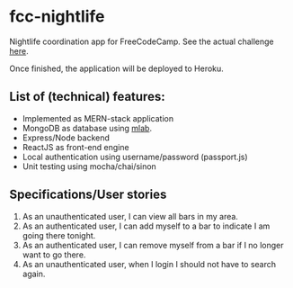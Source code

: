 # fcc-nightlife

Nightlife coordination app for FreeCodeCamp. See the actual challenge
[here](https://www.freecodecamp.com/challenges/build-a-nightlife-coordination-app).

Once finished, the application will be deployed to Heroku.

## List of (technical) features:

  - Implemented as MERN-stack application
  - MongoDB as database using [mlab](http://www.mongolab.com).
  - Express/Node backend
  - ReactJS as front-end engine
  - Local authentication using username/password (passport.js)
  - Unit testing using mocha/chai/sinon

## Specifications/User stories

  1. As an unauthenticated user, I can view all bars in my area.
  2. As an authenticated user, I can add myself to a bar to indicate I am
    going there tonight.
  3. As an authenticated user, I can remove myself from a bar if I no
    longer want to go there.
  4. As an unauthenticated user, when I login I should not have to search
    again.


